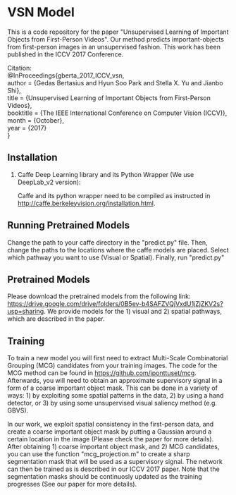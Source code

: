 # VSN Model

This is a code repository for the paper "Unsupervised Learning of Important Objects from First-Person Videos". Our method predicts important-objects from first-person images in an unsupervised fashion. This work has been published in the ICCV 2017 Conference.

Citation:  
@InProceedings{gberta_2017_ICCV_vsn,  
author = {Gedas Bertasius and Hyun Soo Park and Stella X. Yu and Jianbo Shi},  
title = {Unsupervised Learning of Important Objects from First-Person Videos},  
booktitle = {The IEEE International Conference on Computer Vision (ICCV)},  
month = {October},  
year = {2017}  
}

## Installation

1. Caffe Deep Learning library and its Python Wrapper (We use DeepLab_v2 version):

	Caffe and its python wrapper need to be compiled as instructed in http://caffe.berkeleyvision.org/installation.html. 


## Running Pretrained Models

Change the path to your caffe directory in the "predict.py" file. Then, change the paths to the locations where the caffe models are placed. Select which pathway you want to use (Visual or Spatial). Finally, run "predict.py"

## Pretrained Models

Please download the pretrained models from the following link: https://drive.google.com/drive/folders/0B5ev-b4SAFZVQjVxdU1jZjZKV2s?usp=sharing. We provide models for the 1) visual and 2) spatial pathways, which are described in the paper.

## Training

To train a new model you will first need to extract Multi-Scale Combinatorial Grouping (MCG) candidates from your training images. The code for the MCG method can be found in https://github.com/jponttuset/mcg. Afterwards, you will need to obtain an approximate supervisory signal in a form of a coarse important object mask. This can be done in a variety of ways: 1) by exploiting some spatial patterns in the data, 2) by using a hand detector, or 3) by using some unsupervised visual saliency method (e.g. GBVS). 

In our work, we exploit spatial consistency in the first-person data, and create a coarse important object mask by putting a Gaussian around a certain location in the image (Please check the paper for more details). After obtaining 1) coarse important object mask, and 2) MCG candidates, you can use the function "mcg_projection.m" to create a sharp segmentation mask that will be used as a supervisory signal. The network can then be trained as is described in our ICCV 2017 paper. Note that the segmentation masks should be continuosly updated as the training progresses (See our paper for more details).
